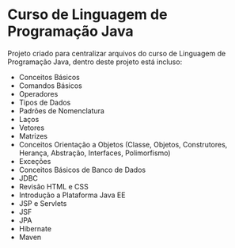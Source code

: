 Curso de Linguagem de Programação Java
=========

Projeto criado para centralizar arquivos do curso de Linguagem de Programação Java, dentro deste projeto está incluso:

* Conceitos Básicos
* Comandos Básicos
* Operadores
* Tipos de Dados
* Padrões de Nomenclatura
* Laços
* Vetores
* Matrizes
* Conceitos Orientação a Objetos (Classe, Objetos, Construtores, Herança, Abstração, Interfaces, Polimorfismo)
* Exceções
* Conceitos Básicos de Banco de Dados
* JDBC
* Revisão HTML e CSS
* Introdução a Plataforma Java EE
* JSP e Servlets
* JSF
* JPA
* Hibernate
* Maven
